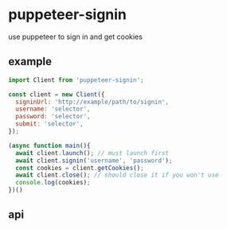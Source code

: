 # puppeteer-signin

use puppeteer to sign in and get cookies

## example

```js
import Client from 'puppeteer-signin';

const client = new Client({
  signinUrl: 'http://example/path/to/signin',
  username: 'selector',
  password: 'selector',
  submit: 'selector',
});

(async function main(){
  await client.launch(); // must launch first
  await client.signin('username', 'password');
  const cookies = client.getCookies();
  await client.close(); // should close it if you won't use
  console.log(cookies);
})()
```

## api
